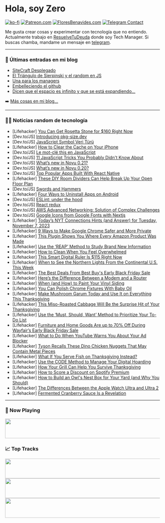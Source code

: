 # Hola, soy Zero

[![ko-fi](https://ko-fi.com/img/githubbutton_sm.svg)](https://ko-fi.com/J3J4N0LUK)
[![Patreon.com](https://img.shields.io/endpoint.svg?url=https%3A%2F%2Fshieldsio-patreon.vercel.app%2Fapi%3Fusername%3Dzerodragon%26type%3Dpatrons&style=for-the-badge)](https://patreon.com/zerodragon)
[![FloresBenavides.com](https://img.shields.io/website?down_message=oops&label=MiBlog&style=for-the-badge&up_message=online&url=https%3A%2F%2Ffloresbenavides.com)](https://floresbenavides.com)
[![Telegram Contact](https://img.shields.io/badge/escr%C3%ADbeme-ZeroDragon-%2326A5E4?style=for-the-badge&logo=telegram)](https://t.me/zerodragon)

Me gusta crear cosas y experimentar con tecnología que no entiendo.
Actualmente trabajo en [ResuelveTuDeuda](http://github.com/resuelve) donde soy Tech Manager.
Si buscas chamba, mandame un mensaje en [telegram](https://t.me/zerodragon).

---

### 📕 Últimas entradas en mi blog
<!-- BLOG-POST-LIST:START -->
- [SiteCraft Desplegado](https://floresbenavides.com/sitecraft-desplegado/)
- [El Triángulo de Sierpinski y el random en JS](https://floresbenavides.com/el-triangulo-de-sierpinski-y-el-random-en-js/)
- [Una para los managers](https://floresbenavides.com/una-para-los-managers/)
- [Embelleciendo el github](https://floresbenavides.com/embelleciendo-el-github/)
- [Dicen que el espacio es infinito y que se está expandiendo…](https://floresbenavides.com/dicen-que-el-espacio-es-infinito-y-que-se-esta-expandiendo/)
<!-- BLOG-POST-LIST:END -->

➡️ [Más cosas en mi blog...](https://floresbenavides.com)

---

### 👨‍💻 Noticias random de tecnología
<!-- TECH-POSTS:START -->
- [Lifehacker] [You Can Get Rosetta Stone for $160 Right Now](https://lifehacker.com/you-can-get-rosetta-stone-for-160-right-now-1850991143)
- [Dev.to/JS] [Introducing pkg-size.dev](https://dev.to/privatenumber/introducing-pkg-sizedev-2hlf)
- [Dev.to/JS] [JavaScript Symbol Veri Türü](https://dev.to/eminaltan/javascript-symbol-veri-turu-ip2)
- [Lifehacker] [How to Clear the Cache on Your iPhone](https://lifehacker.com/how-to-clear-the-cache-on-your-iphone-1850998050)
- [Dev.to/JS] [Le mot-clé this en JavaScript](https://dev.to/kureru/le-mot-cle-this-en-javascript-38ji)
- [Dev.to/JS] [11 JavaScript Tricks You Probably Didn&#39;t Know About](https://dev.to/fadhilijosue/11-javascript-tricks-you-probably-didnt-know-about-3k3o)
- [Dev.to/JS] [What’s new in Novu 0.21?](https://dev.to/novu/whats-new-in-novu-021-1bam)
- [Dev.to/JS] [What’s new in Novu 0.20?](https://dev.to/novu/whats-new-in-novu-020-1kmh)
- [Dev.to/JS] [Top Popular Apps Built With React Native](https://dev.to/imparth/top-popular-apps-built-with-react-native-4b3o)
- [Lifehacker] [These DIY Room Dividers Can Help Break Up Your Open Floor Plan](https://lifehacker.com/these-diy-room-dividers-can-help-break-up-your-open-flo-1850997451)
- [Dev.to/JS] [Swords and Hammers](https://dev.to/techthatconnect/swords-and-hammers-nij)
- [Lifehacker] [Four Ways to Uninstall Apps on Android](https://lifehacker.com/how-to-uninstall-apps-on-android-1850996319)
- [Dev.to/JS] [ESLint: under the hood](https://dev.to/matmont/eslint-under-the-hood-5b8p)
- [Dev.to/JS] [React redux](https://dev.to/cold_doubt/react-redux-27mk)
- [Dev.to/JS] [AWS Advanced Networking: Solution of Complex Challenges](https://dev.to/jessica89079831/aws-advanced-networking-solution-of-complex-challenges-1alj)
- [Dev.to/JS] [Google Icons from Google Fonts with Nextjs](https://dev.to/sabbirsobhani/google-icons-from-google-fonts-with-nextjs-11pa)
- [Lifehacker] [Today’s NYT Connections Hints &lpar;and Answer&rpar; for Tuesday, November 7, 2023](https://lifehacker.com/nyt-connections-answer-today-november-7-2023-1850994832)
- [Lifehacker] [9 Ways to Make Google Chrome Safer and More Private](https://lifehacker.com/change-these-default-chrome-privacy-settings-1848561036)
- [Lifehacker] [This Plugin Shows You Where Every Amazon Product Was Made](https://lifehacker.com/this-plugin-shows-you-where-every-amazon-product-was-ma-1850995122)
- [Lifehacker] [Use the ‘REAP’ Method to Study Brand New Information](https://lifehacker.com/use-the-reap-method-for-studying-new-information-1850995271)
- [Lifehacker] [How to Clean When You Feel Overwhelmed](https://lifehacker.com/7-of-the-best-cleaning-methods-when-you-feel-overwhelme-1850029414)
- [Lifehacker] [This Smart Digital Ruler Is $115 Right Now](https://lifehacker.com/this-smart-digital-ruler-is-115-right-now-1850986817)
- [Lifehacker] [When to See the Northern Lights From the Continental U.S. This Week](https://lifehacker.com/when-to-see-the-northern-lights-from-the-continental-u-1850996264)
- [Lifehacker] [The Best Deals From Best Buy&#39;s Early Black Friday Sale](https://lifehacker.com/best-buys-black-friday-calendar-1850942632)
- [Lifehacker] [Here’s the Difference Between a Modem and a Router](https://lifehacker.com/here-s-the-difference-between-a-modem-and-a-router-1850995716)
- [Lifehacker] [When &lpar;and How&rpar; to Paint Your Vinyl Siding](https://lifehacker.com/when-and-how-to-paint-your-vinyl-siding-1850995472)
- [Lifehacker] [You Can Polish Chrome Fixtures With Baby Oil](https://lifehacker.com/macgyver-tip-polish-chrome-with-baby-oil-247098)
- [Lifehacker] [Make Mushroom Garum Today and Use It on Everything This Thanksgiving](https://lifehacker.com/mushroom-garum-recipe-1850994225)
- [Lifehacker] [This Miso-Roasted Cabbage Will Be the Surprise Hit of Your Thanksgiving](https://lifehacker.com/this-miso-roasted-cabbage-recipe-makes-the-perfect-than-1850994078)
- [Lifehacker] [Use the ‘Must, Should, Want’ Method to Prioritize Your To-Do List](https://lifehacker.com/use-the-must-should-want-method-to-prioritize-your-1850995165)
- [Lifehacker] [Furniture and Home Goods Are up to 70% Off During Wayfair’s Early Black Friday Sale](https://lifehacker.com/furniture-and-home-goods-are-up-to-70-off-during-wayfa-1850991886)
- [Lifehacker] [What to Do When YouTube Warns You About Your Ad Blocker](https://lifehacker.com/youtube-ad-blocker-popup-1850934372)
- [Lifehacker] [Tyson Recalls These Dino Chicken Nuggets That May Contain Metal Pieces](https://lifehacker.com/tyson-recalls-these-dino-chicken-nuggets-that-may-conta-1850994941)
- [Lifehacker] [What If You Serve Fish on Thanksgiving Instead?](https://lifehacker.com/thanksgiving-fish-seafood-recipes-1850994120)
- [Lifehacker] [Use the CODE Method to Manage Your Digital Hoarding](https://lifehacker.com/use-the-code-method-to-manage-your-digital-hoarding-1850994152)
- [Lifehacker] [How Your Grill Can Help You Survive Thanksgiving](https://lifehacker.com/how-your-grill-can-help-you-survive-thanksgiving-1850994197)
- [Lifehacker] [How to Score a Discount on Spotify Premium](https://lifehacker.com/how-to-score-a-discount-on-spotify-premium-1850994502)
- [Lifehacker] [How to Build an Owl&#39;s Nest Box for Your Yard &lpar;and Why You Should&rpar;](https://lifehacker.com/how-to-build-an-owls-nest-box-for-your-yard-and-why-yo-1850993028)
- [Lifehacker] [The Differences Between the Apple Watch Ultra and Ultra 2](https://lifehacker.com/the-differences-between-the-apple-watch-ultra-and-ultra-1850990715)
- [Lifehacker] [Fermented Cranberry Sauce Is a Revelation](https://lifehacker.com/fermented-cranberry-sauce-recipe-1850990441)<!-- TECH-POSTS:END -->

---

### 🎵 Now Playing
<a href="https://spotify-now-playing-dun.vercel.app/now-playing?open"><img src="https://spotify-now-playing-dun.vercel.app/now-playing" width="540" height="64"></a>

### 📈 Top Tracks
<a href="https://spotify-now-playing-dun.vercel.app/top-tracks?i=1&open"><img src="https://spotify-now-playing-dun.vercel.app/top-tracks?i=1" width="540" height="64"></a>
<a href="https://spotify-now-playing-dun.vercel.app/top-tracks?i=2&open"><img src="https://spotify-now-playing-dun.vercel.app/top-tracks?i=2" width="540" height="64"></a>
<a href="https://spotify-now-playing-dun.vercel.app/top-tracks?i=3&open"><img src="https://spotify-now-playing-dun.vercel.app/top-tracks?i=3" width="540" height="64"></a>
